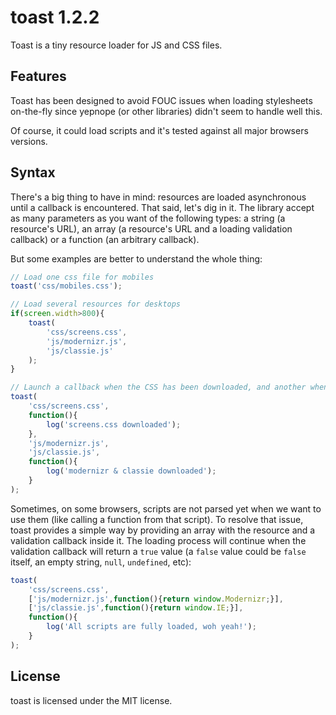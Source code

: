 toast 1.2.2
===========

Toast is a tiny resource loader for JS and CSS files.

Features
--------

Toast has been designed to avoid FOUC issues when loading stylesheets on-the-fly since yepnope (or other libraries) didn't seem to handle well this.

Of course, it could load scripts and it's tested against all major browsers versions.

Syntax
------

There's a big thing to have in mind: resources are loaded asynchronous until a callback is encountered. That said, let's dig in it. The library accept as many parameters as you want of the following types: a string (a resource's URL), an array (a resource's URL and a loading validation callback) or a function (an arbitrary callback).

But some examples are better to understand the whole thing:

```javascript
// Load one css file for mobiles
toast('css/mobiles.css');

// Load several resources for desktops
if(screen.width>800){
    toast(
        'css/screens.css',
        'js/modernizr.js',
        'js/classie.js'
    );
}

// Launch a callback when the CSS has been downloaded, and another when scripts have been downloaded too
toast(
    'css/screens.css',
    function(){
        log('screens.css downloaded');
    },
    'js/modernizr.js',
    'js/classie.js',
    function(){
        log('modernizr & classie downloaded');
    }
);
```

Sometimes, on some browsers, scripts are not parsed yet when we want to use them (like calling a function from that script). To resolve that issue, toast provides a simple way by providing an array with the resource and a validation callback inside it. The loading process will continue when the validation callback will return a `true` value (a `false` value could be `false` itself, an empty string, `null`, `undefined`, etc):

```javascript
toast(
    'css/screens.css',
    ['js/modernizr.js',function(){return window.Modernizr;}],
    ['js/classie.js',function(){return window.IE;}],
    function(){
        log('All scripts are fully loaded, woh yeah!');
    }
);
```

License
-------

toast is licensed under the MIT license.
